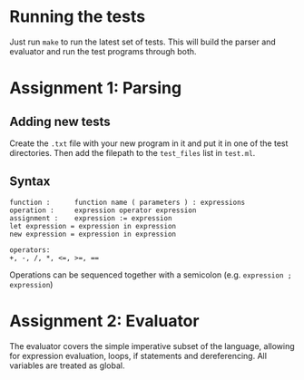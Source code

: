 # Running the tests
Just run `make` to run the latest set of tests. This will build the parser and evaluator and run the test programs through both. 


# Assignment 1: Parsing
## Adding new tests
Create the `.txt` file with your new program in it and put it in one of the test directories. Then add the filepath to the `test_files` list in `test.ml`.

## Syntax
```
function :      function name ( parameters ) : expressions
operation :     expression operator expression
assignment :    expression := expression
let expression = expression in expression
new expression = expression in expression

operators:
+, -, /, *, <=, >=, ==
```

Operations can be sequenced together with a semicolon (e.g. `expression ; expression`)

# Assignment 2: Evaluator
The evaluator covers the simple imperative subset of the language, allowing for expression evaluation, loops, if statements and dereferencing. All variables are treated as global. 
